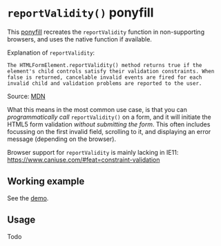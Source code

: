 # `reportValidity()` ponyfill

This [ponyfill](https://ponyfill.com) recreates the `reportValidity` function in non-supporting browsers, and uses the native function if available.

Explanation of `reportValidity`:

    The HTMLFormElement.reportValidity() method returns true if the element's child controls satisfy their validation constraints. When false is returned, cancelable invalid events are fired for each invalid child and validation problems are reported to the user.

Source: [MDN](https://developer.mozilla.org/en-US/docs/Web/API/HTMLFormElement/reportValidity)

What this means in the most common use case, is that you can _programmatically call_ `reportValidity()` on a form, and it will initiate the HTML5 form validation _without submitting the form_. This often includes focussing on the first invalid field, scrolling to it, and displaying an error message (depending on the browser).

Browser support for `reportValidity` is mainly lacking in IE11: https://www.caniuse.com/#feat=constraint-validation

## Working example
See the [demo](https://demo-cyfasgkqtn.now.sh/).

## Usage
Todo
